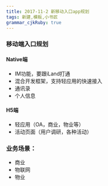 ```yaml
---
title: 2017-11-2 新移动入口app规划 
tags: 新建,模板,小书匠
grammar_cjkRuby: true
---
```



### 移动端入口规划
#### Native端
* IM功能，要跟iLand打通
* 混合开发框架，支持轻应用的快速接入
* 通讯录
* 个人信息
#### H5端
* 轻应用（OA，商业，物业等）
* 活动页面（用户调研，各种活动）
 
### 业务场景：
* 商业
* 物联网
* 物业
